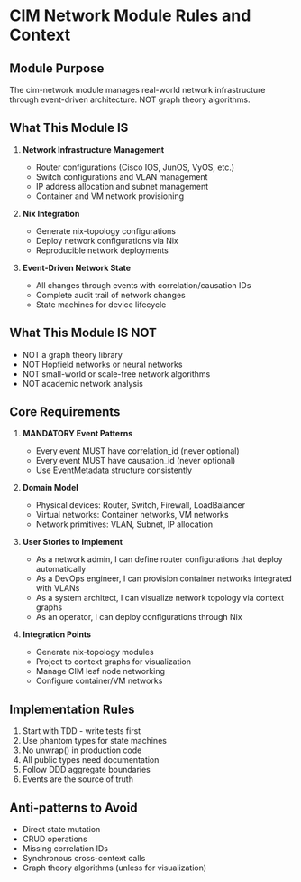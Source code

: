 # CIM Network Module Rules and Context

## Module Purpose
The cim-network module manages real-world network infrastructure through event-driven architecture. NOT graph theory algorithms.

## What This Module IS
1. **Network Infrastructure Management**
   - Router configurations (Cisco IOS, JunOS, VyOS, etc.)
   - Switch configurations and VLAN management
   - IP address allocation and subnet management
   - Container and VM network provisioning

2. **Nix Integration**
   - Generate nix-topology configurations
   - Deploy network configurations via Nix
   - Reproducible network deployments

3. **Event-Driven Network State**
   - All changes through events with correlation/causation IDs
   - Complete audit trail of network changes
   - State machines for device lifecycle

## What This Module IS NOT
- NOT a graph theory library
- NOT Hopfield networks or neural networks
- NOT small-world or scale-free network algorithms
- NOT academic network analysis

## Core Requirements
1. **MANDATORY Event Patterns**
   - Every event MUST have correlation_id (never optional)
   - Every event MUST have causation_id (never optional)
   - Use EventMetadata structure consistently

2. **Domain Model**
   - Physical devices: Router, Switch, Firewall, LoadBalancer
   - Virtual networks: Container networks, VM networks
   - Network primitives: VLAN, Subnet, IP allocation

3. **User Stories to Implement**
   - As a network admin, I can define router configurations that deploy automatically
   - As a DevOps engineer, I can provision container networks integrated with VLANs
   - As a system architect, I can visualize network topology via context graphs
   - As an operator, I can deploy configurations through Nix

4. **Integration Points**
   - Generate nix-topology modules
   - Project to context graphs for visualization
   - Manage CIM leaf node networking
   - Configure container/VM networks

## Implementation Rules
1. Start with TDD - write tests first
2. Use phantom types for state machines
3. No unwrap() in production code
4. All public types need documentation
5. Follow DDD aggregate boundaries
6. Events are the source of truth

## Anti-patterns to Avoid
- Direct state mutation
- CRUD operations
- Missing correlation IDs
- Synchronous cross-context calls
- Graph theory algorithms (unless for visualization)